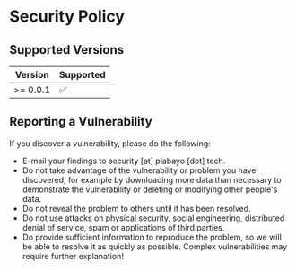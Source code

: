 # Security Policy

## Supported Versions

| Version  | Supported          |
|----------|--------------------|
| >= 0.0.1 | :white_check_mark: |

## Reporting a Vulnerability

If you discover a vulnerability, please do the following:

- E-mail your findings to security [at] plabayo [dot] tech.
- Do not take advantage of the vulnerability or problem you have discovered, for example by downloading more data than necessary to demonstrate the vulnerability or deleting or modifying other people's data.
- Do not reveal the problem to others until it has been resolved.
- Do not use attacks on physical security, social engineering, distributed denial of service, spam or applications of third parties.
- Do provide sufficient information to reproduce the problem, so we will be able to resolve it as quickly as possible. Complex vulnerabilities may require further explanation!